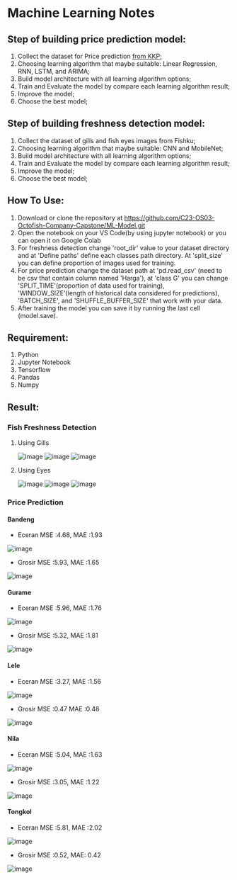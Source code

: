 # Machine Learning Notes
## Step of building price prediction model:
1. Collect the dataset for Price prediction [from KKP;](https://statistik.kkp.go.id/mobile/asset/book/Buku_KPDA_2022_270522_FINAl_FIX_FP_SP.pdf)
2. Choosing learning algorithm that maybe suitable: Linear Regression, RNN, LSTM, and ARIMA;
3. Build model architecture with all learning algorithm options;
4. Train and Evaluate the model by compare each learning algorithm result;
5. Improve the model;
6. Choose the best model;

## Step of building freshness detection model:
1. Collect the dataset of gills and fish eyes images from Fishku;
2. Choosing learning algorithm that maybe suitable: CNN and MobileNet;
3. Build model architecture with all learning algorithm options;
4. Train and Evaluate the model by compare each learning algorithm result;
5. Improve the model;
6. Choose the best model;

## How To Use:
1. Download or clone the repository at https://github.com/C23-OS03-Octofish-Company-Capstone/ML-Model.git
2. Open the notebook on your VS Code(by using jupyter notebook) or you can open it on Google Colab
3. For freshness detection change 'root_dir' value to your dataset directory and at 'Define paths' define each classes path directory. At 'split_size' you can define proportion of images used for training.
4. For price prediction change the dataset path at 'pd.read_csv' (need to be csv that contain column named 'Harga'), at 'class G' you can change 'SPLIT_TIME'(proportion of data used for training), 'WINDOW_SIZE'(length of historical data considered for predictions), 'BATCH_SIZE', and 'SHUFFLE_BUFFER_SIZE' that work with your data.
5. After training the model you can save it by running the last cell (model.save).

## Requirement:
1. Python
2. Jupyter Notebook
3. Tensorflow
4. Pandas
5. Numpy

## Result:
### Fish Freshness Detection
1. Using Gills

    ![image](https://github.com/firahmhh/OCTOFISH-CHECKPOINT/assets/125654103/e69f7f26-d7f9-43f4-a485-a486d3bcdd7e)
    ![image](https://github.com/firahmhh/OCTOFISH-CHECKPOINT/assets/125654103/7c7c8e74-3225-484c-8151-ad850dcfb8b9)
    ![image](https://github.com/firahmhh/OCTOFISH-CHECKPOINT/assets/125654103/096290f3-b660-4976-a1f2-cb5a46b5688c)

2. Using Eyes
    
    ![image](https://github.com/firahmhh/OCTOFISH-CHECKPOINT/assets/125654103/8159b418-896d-40d8-b7a6-f2d050be2ca4)
    ![image](https://github.com/firahmhh/OCTOFISH-CHECKPOINT/assets/125654103/a3c9c7d2-457d-4483-9d30-468186e4d58d)
    ![image](https://github.com/firahmhh/OCTOFISH-CHECKPOINT/assets/125654103/f77478c3-4ce3-4196-9f69-4ab3f8d4f62d)

### Price Prediction
#### Bandeng
- Eceran
MSE :4.68, 
MAE :1.93

![image](https://github.com/firahmhh/OCTOFISH-CHECKPOINT/assets/125654103/2ed00d44-4d08-416d-9d91-8d96213bab2e)

- Grosir
MSE :5.93, 
MAE :1.65

![image](https://github.com/firahmhh/OCTOFISH-CHECKPOINT/assets/125654103/16fa1d81-59a6-4e76-8f3e-c043136db762)

#### Gurame
- Eceran
MSE :5.96, 
MAE :1.76

![image](https://github.com/firahmhh/OCTOFISH-CHECKPOINT/assets/125654103/e9e62fc9-9eb4-4b3c-8a4e-1345688eaef9)

- Grosir
MSE :5.32,
MAE :1.81

![image](https://github.com/firahmhh/OCTOFISH-CHECKPOINT/assets/125654103/2b1f7a68-8c36-474c-b97f-be494a4571c3)


#### Lele
- Eceran
MSE :3.27, 
MAE :1.56

![image](https://github.com/firahmhh/OCTOFISH-CHECKPOINT/assets/125654103/3fd5c580-aca4-46f9-b265-3fbc8a51f0be)

- Grosir
MSE :0.47
MAE :0.48

![image](https://github.com/firahmhh/OCTOFISH-CHECKPOINT/assets/125654103/15286a6e-2a88-4882-86ef-792c0898f970)

#### Nila
- Eceran
MSE :5.04, 
MAE :1.63

![image](https://github.com/firahmhh/OCTOFISH-CHECKPOINT/assets/125654103/6ccd7d13-c0c4-4f9d-9f0b-8cde66869494)

- Grosir
MSE :3.05, 
MAE :1.22

![image](https://github.com/firahmhh/OCTOFISH-CHECKPOINT/assets/125654103/67877937-df48-45b0-8432-cca213d7ab35)

#### Tongkol
- Eceran
MSE :5.81,
MAE :2.02

![image](https://github.com/firahmhh/OCTOFISH-CHECKPOINT/assets/125654103/bf352288-2535-4521-b99e-37e54963c4c6)

- Grosir
MSE :0.52,
MAE: 0.42

![image](https://github.com/firahmhh/OCTOFISH-CHECKPOINT/assets/125654103/b9909019-64d7-4a50-94f8-64890d86b4cf)
